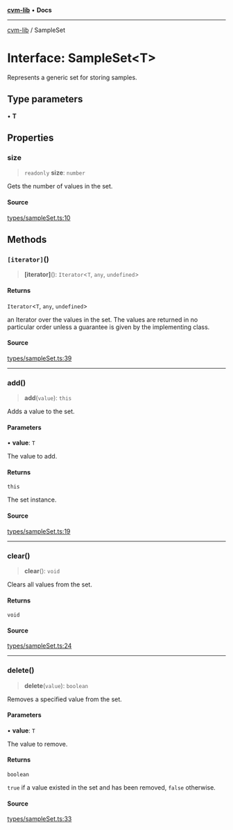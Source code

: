 [**cvm-lib**](../README.md) • **Docs**

***

[cvm-lib](../globals.md) / SampleSet

# Interface: SampleSet\<T\>

Represents a generic set for storing samples.

## Type parameters

• **T**

## Properties

### size

> `readonly` **size**: `number`

Gets the number of values in the set.

#### Source

[types/sampleSet.ts:10](https://github.com/havelessbemore/cvm-lib/blob/2465ae09255314578d4663dca2eceb7df4f93bf2/src/types/sampleSet.ts#L10)

## Methods

### `[iterator]`()

> **\[iterator\]**(): `Iterator`\<`T`, `any`, `undefined`\>

#### Returns

`Iterator`\<`T`, `any`, `undefined`\>

an Iterator over the values in the set. The values are returned
in no particular order unless a guarantee is given by the implementing class.

#### Source

[types/sampleSet.ts:39](https://github.com/havelessbemore/cvm-lib/blob/2465ae09255314578d4663dca2eceb7df4f93bf2/src/types/sampleSet.ts#L39)

***

### add()

> **add**(`value`): `this`

Adds a value to the set.

#### Parameters

• **value**: `T`

The value to add.

#### Returns

`this`

The set instance.

#### Source

[types/sampleSet.ts:19](https://github.com/havelessbemore/cvm-lib/blob/2465ae09255314578d4663dca2eceb7df4f93bf2/src/types/sampleSet.ts#L19)

***

### clear()

> **clear**(): `void`

Clears all values from the set.

#### Returns

`void`

#### Source

[types/sampleSet.ts:24](https://github.com/havelessbemore/cvm-lib/blob/2465ae09255314578d4663dca2eceb7df4f93bf2/src/types/sampleSet.ts#L24)

***

### delete()

> **delete**(`value`): `boolean`

Removes a specified value from the set.

#### Parameters

• **value**: `T`

The value to remove.

#### Returns

`boolean`

`true` if a value existed in the set and has been removed, `false` otherwise.

#### Source

[types/sampleSet.ts:33](https://github.com/havelessbemore/cvm-lib/blob/2465ae09255314578d4663dca2eceb7df4f93bf2/src/types/sampleSet.ts#L33)
